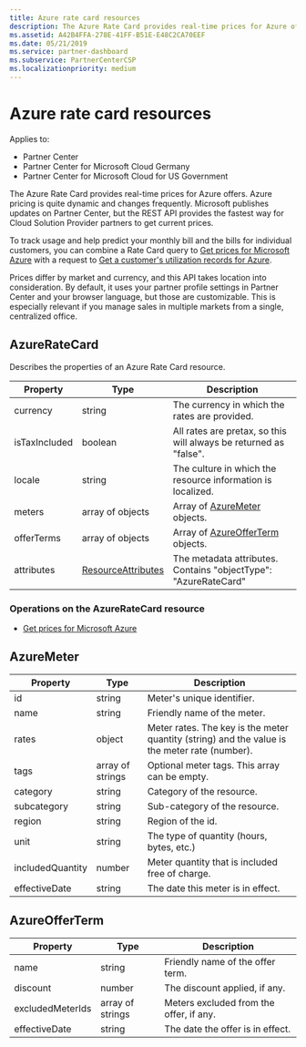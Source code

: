 ```yaml
---
title: Azure rate card resources
description: The Azure Rate Card provides real-time prices for Azure offers.
ms.assetid: A42B4FFA-278E-41FF-B51E-E48C2CA70EEF
ms.date: 05/21/2019
ms.service: partner-dashboard
ms.subservice: PartnerCenterCSP
ms.localizationpriority: medium
---
```


# Azure rate card resources

Applies to:

- Partner Center
- Partner Center for Microsoft Cloud Germany
- Partner Center for Microsoft Cloud for US Government

The Azure Rate Card provides real-time prices for Azure offers. Azure pricing is quite dynamic and changes frequently. Microsoft publishes updates on Partner Center, but the REST API provides the fastest way for Cloud Solution Provider partners to get current prices.

To track usage and help predict your monthly bill and the bills for individual customers, you can combine a Rate Card query to [Get prices for Microsoft Azure](get-prices-for-microsoft-azure.md) with a request to [Get a customer's utilization records for Azure](get-a-customer-s-utilization-record-for-azure.md).

Prices differ by market and currency, and this API takes location into consideration. By default, it uses your partner profile settings in Partner Center and your browser language, but those are customizable. This is especially relevant if you manage sales in multiple markets from a single, centralized office.

## AzureRateCard

Describes the properties of an Azure Rate Card resource.

| Property      | Type                                      | Description                                                       |
|---------------|-------------------------------------------|-------------------------------------------------------------------|
| currency      | string                                    | The currency in which the rates are provided.                     |
| isTaxIncluded | boolean                                   | All rates are pretax, so this will always be returned as "false". |
| locale        | string                                    | The culture in which the resource information is localized.       |
| meters        | array of objects                          | Array of [AzureMeter](#azuremeter) objects.                       |
| offerTerms    | array of objects                          | Array of [AzureOfferTerm](#azureofferterm) objects.               |
| attributes    | [ResourceAttributes](utility-resources.md#resourceattributes) | The metadata attributes. Contains "objectType": "AzureRateCard"   |


### Operations on the AzureRateCard resource

- [Get prices for Microsoft Azure](get-prices-for-microsoft-azure.md)

## AzureMeter

| Property         | Type             | Description                                                                                   |
|------------------|------------------|-----------------------------------------------------------------------------------------------|
| id               | string           | Meter's unique identifier.                                                                    |
| name             | string           | Friendly name of the meter.                                                                   |
| rates            | object           | Meter rates. The key is the meter quantity (string) and the value is the meter rate (number). |
| tags             | array of strings | Optional meter tags. This array can be empty.                                                 |
| category         | string           | Category of the resource.                                                                     |
| subcategory      | string           | Sub-category of the resource.                                                                 |
| region           | string           | Region of the id.                                                                             |
| unit             | string           | The type of quantity (hours, bytes, etc.)                                                     |
| includedQuantity | number           | Meter quantity that is included free of charge.                                               |
| effectiveDate    | string           | The date this meter is in effect.                                                             |

## AzureOfferTerm

| Property         | Type             | Description                             |
|------------------|------------------|-----------------------------------------|
| name             | string           | Friendly name of the offer term.        |
| discount         | number           | The discount applied, if any.           |
| excludedMeterIds | array of strings | Meters excluded from the offer, if any. |
| effectiveDate    | string           | The date the offer is in effect.        |